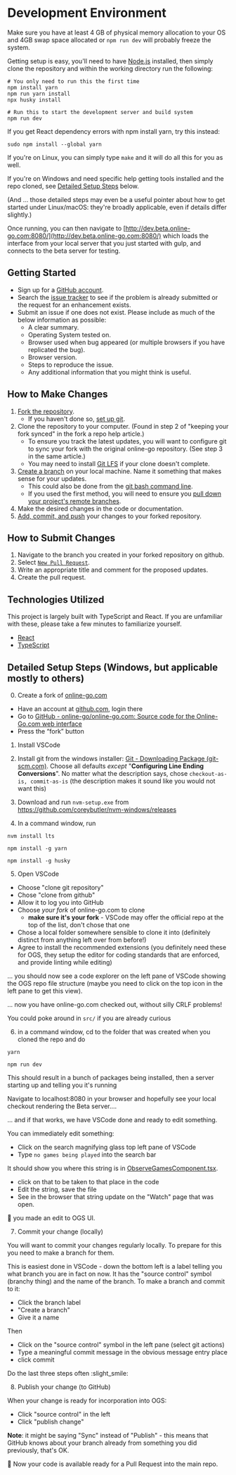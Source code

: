 # Development Environment

Make sure you have at least 4 GB of physical memory allocation to your OS and 4GB swap space allocated or `npm run dev` will probably freeze the system.

Getting setup is easy, you'll need to have [Node.js](https://nodejs.org/) installed,
then simply clone the repository and within the working directory run the following:

```
# You only need to run this the first time
npm install yarn
npm run yarn install
npx husky install

# Run this to start the development server and build system
npm run dev
```
If you get React dependency errors with npm install yarn, try this instead:
```
sudo npm install --global yarn
```
If you're on Linux, you can simply type `make` and it will do all this for you as well.

If you're on Windows and need specific help getting tools installed and the repo cloned, see [Detailed Setup Steps](#detailed-setup-steps-windows-but-applicable-mostly-to-others) below.

(And ... those detailed steps may even be a useful pointer about how to get started under Linux/macOS: they're broadly applicable, even if details differ slightly.)

Once running, you can then navigate to [http://dev.beta.online-go.com:8080/](http://dev.beta.online-go.com:8080/)
which loads the interface from your local server that you just started with gulp, and
connects to the beta server for testing.

## Getting Started

-   Sign up for a [GitHub account](https://github.com/signup/free).
-   Search the [issue tracker](https://github.com/online-go/online-go.com/issues) to see if the problem is already submitted or the request for an enhancement exists.
-   Submit an issue if one does not exist. Please include as much of the below information as possible:
    -   A clear summary.
    -   Operating System tested on.
    -   Browser used when bug appeared (or multiple browsers if you have replicated the bug).
    -   Browser version.
    -   Steps to reproduce the issue.
    -   Any additional information that you might think is useful.

## How to Make Changes

1. [Fork the repository](https://help.github.com/articles/fork-a-repo/).
    - If you haven't done so, [set up git](https://help.github.com/articles/set-up-git/).
2. Clone the repository to your computer. (Found in step 2 of "keeping your fork synced" in the fork a repo help article.)
    - To ensure you track the latest updates, you will want to configure git to sync your fork with the original online-go repository. (See step 3 in the same article.)
    - You may need to install [Git LFS](https://git-lfs.github.com/) if your clone doesn't complete.
3. [Create a branch](https://help.github.com/articles/creating-and-deleting-branches-within-your-repository/) on your local machine. Name it something that makes sense for your updates.
    - This could also be done from the [git bash command line](https://github.com/Kunena/Kunena-Forum/wiki/Create-a-new-branch-with-git-and-manage-branches).
    - If you used the first method, you will need to ensure you [pull down your project's remote branches](https://stackify.com/git-checkout-remote-branch/).
4. Make the desired changes in the code or documentation.
5. [Add, commit, and push](https://help.github.com/articles/adding-a-file-to-a-repository-using-the-command-line/) your changes to your forked repository.

## How to Submit Changes

1. Navigate to the branch you created in your forked repository on github.
2. Select [`New Pull Request`](https://help.github.com/articles/creating-a-pull-request/).
3. Write an appropriate title and comment for the proposed updates.
4. Create the pull request.

## Technologies Utilized

This project is largely built with TypeScript and React. If you are unfamiliar with these, please take a few minutes to familiarize yourself.

-   [React](https://reactjs.org/)
-   [TypeScript](https://www.typescriptlang.org/)

## Detailed Setup Steps (Windows, but applicable mostly to others)

0. Create a fork of [online-go.com](http://online-go.com/)
 - Have an account at [github.com](http://github.com/), login there
 - Go to [GitHub - online-go/online-go.com: Source code for the Online-Go.com web interface](https://github.com/online-go/online-go.com)
 - Press the “fork” button

1. Install VSCode 

2. Install git from the windows installer: [Git - Downloading Package (git-scm.com)](https://git-scm.com/download/win).
       Choose all defaults _except_ "**Configuring Line Ending Conversions**".
       No matter what the description says, chose `checkout-as-is, commit-as-is` (the description makes it sound like you would not want this)
3. Download and run `nvm-setup.exe` from https://github.com/coreybutler/nvm-windows/releases
4. In a command window, run

`nvm install lts`

`npm install -g yarn`

`npm install -g husky`

5. Open VSCode
 - Choose "clone git repository"
 - Chose "clone from github"
 - Allow it to log you into GitHub
 - Choose *your fork* of online-go.com to clone
    - **make sure it's your fork** - VSCode may offer the official repo at the top of the list, don't chose that one
 - Chose a local folder somewhere sensible to clone it into (definitely distinct from anything left over from before!)
 - Agree to install the recommended extensions
     (you definitely need these for OGS, they setup the editor for coding standards that are enforced, and provide linting while editing)

... you should now see a code explorer on the left pane of VSCode showing the OGS repo file structure (maybe you need to click on the top icon in the left pane to get this view).

... now you have online-go.com checked out, without silly CRLF problems!

You could poke around in `src/` if you are already curious

6. in a command window, cd to the folder that was created when you cloned the repo and do

`yarn`

`npm run dev`

This should result in a bunch of packages being installed, then a server starting up and telling you it's running

Navigate to localhost:8080 in your browser and hopefully see your local checkout rendering the Beta server....

... and if that works, we have VSCode done and ready to edit something.

You can immediately edit something:

 - Click on the search magnifying glass top left pane of VSCode
 - Type `no games being played` into the search bar

It should show you where this string is in [ObserveGamesComponent.tsx](src/components/ObserveGamesComponent/ObserveGamesComponent.tsx).

 - click on that to be taken to that place in the code
 - Edit the string, save the file
 - See in the browser that string update on the "Watch" page that was open.

:tada: you made an edit to OGS UI.

7.  Commit your change (locally)

You will want to commit your changes regularly locally. To prepare for this you need to make a branch for them.

This is easiest done in VSCode - down the bottom left is a label telling you what branch you are in fact on now. It has the "source control" symbol (branchy thing) and the name of the branch. To make a branch and commit to it:
 - Click the branch label
 - "Create a branch"
 - Give it a name

Then

 - Click on the "source control" symbol in the left pane (select git actions)
 - Type a meaningful commit message in the obvious message entry place
 - click commit

Do the last three steps often :slight_smile:

8. Publish your change (to GitHub)

 When your change is ready for incorporation into OGS:

 - Click "source control" in the left
 - Click "publish change"

**Note**: it might be saying "Sync" instead of "Publish" - this means that GitHub knows about your branch already from something you did previously, that's OK.

🎉   Now your code is available ready for a Pull Request into the main repo.

